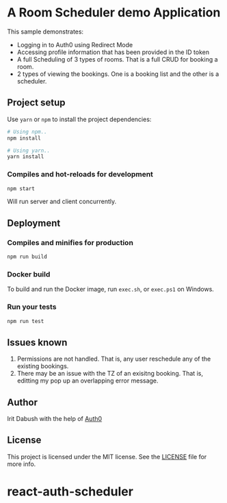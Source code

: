 # A Room Scheduler demo Application

This sample demonstrates:

- Logging in to Auth0 using Redirect Mode
- Accessing profile information that has been provided in the ID token
- A full Scheduling of 3 types of rooms. That is a full CRUD for booking a room.
- 2 types of viewing the bookings. One is a booking list and the other is a scheduler.

## Project setup

Use `yarn` or `npm` to install the project dependencies:

```bash
# Using npm..
npm install

# Using yarn..
yarn install
```

### Compiles and hot-reloads for development

```bash
npm start
```

Will run server and client concurrently.

## Deployment

### Compiles and minifies for production

```bash
npm run build
```

### Docker build

To build and run the Docker image, run `exec.sh`, or `exec.ps1` on Windows.

### Run your tests

```bash
npm run test
```

## Issues known

1. Permissions are not handled. That is, any user reschedule any of the existing bookings.
2. There may be an issue with the TZ of an exisitng booking. That is, editting my pop up an overlapping error message.

## Author

Irit Dabush with the help of [Auth0](https://auth0.com)

## License

This project is licensed under the MIT license. See the [LICENSE](../LICENSE) file for more info.
# react-auth-scheduler

